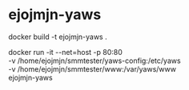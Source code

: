 # ejojmjn-yaws

docker build -t ejojmjn-yaws .

docker run -it --net=host -p 80:80 \
    -v /home/ejojmjn/smmtester/yaws-config:/etc/yaws \
    -v /home/ejojmjn/smmtester/www:/var/yaws/www \
    ejojmjn-yaws
